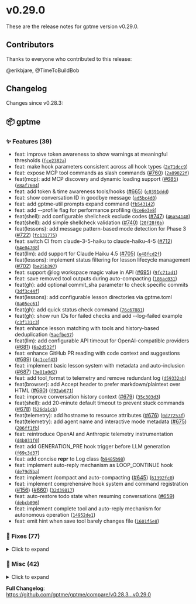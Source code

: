 # v0.29.0

These are the release notes for gptme version v0.29.0.

## Contributors

Thanks to everyone who contributed to this release:

@erikbjare, @TimeToBuildBob

## Changelog

Changes since v0.28.3:


## 📦 gptme

### ✨ Features (39)

 - feat: improve token awareness to show warnings at meaningful thresholds ([`fce2382a`](https://github.com/gptme/gptme/commit/fce2382a))
 - feat: make hook parameters consistent across all hook types ([`2e71dcc9`](https://github.com/gptme/gptme/commit/2e71dcc9))
 - feat: expose MCP tool commands as slash commands ([#760](https://github.com/gptme/gptme/issues/760)) ([`2a89022f`](https://github.com/gptme/gptme/commit/2a89022f))
 - feat(mcp): add MCP discovery and dynamic loading support ([#685](https://github.com/gptme/gptme/issues/685)) ([`e8af7604`](https://github.com/gptme/gptme/commit/e8af7604))
 - feat: add token & time awareness tools/hooks ([#665](https://github.com/gptme/gptme/issues/665)) ([`c0391ddd`](https://github.com/gptme/gptme/commit/c0391ddd))
 - feat: show conversation ID in goodbye message ([`ad5bc4d0`](https://github.com/gptme/gptme/commit/ad5bc4d0))
 - feat: add gptme-util prompts expand command ([`fb543142`](https://github.com/gptme/gptme/commit/fb543142))
 - feat: add --profile flag for performance profiling ([`9ce6e3e8`](https://github.com/gptme/gptme/commit/9ce6e3e8))
 - feat(shell): add configurable shellcheck exclude codes ([#747](https://github.com/gptme/gptme/issues/747)) ([`46a54148`](https://github.com/gptme/gptme/commit/46a54148))
 - feat(shell): add simple shellcheck validation ([#740](https://github.com/gptme/gptme/issues/740)) ([`20f28f6b`](https://github.com/gptme/gptme/commit/20f28f6b))
 - feat(lessons): add message pattern-based mode detection for Phase 3 ([#722](https://github.com/gptme/gptme/issues/722)) ([`fc131775`](https://github.com/gptme/gptme/commit/fc131775))
 - feat: switch CI from claude-3-5-haiku to claude-haiku-4-5 ([#712](https://github.com/gptme/gptme/issues/712)) ([`64e04708`](https://github.com/gptme/gptme/commit/64e04708))
 - feat(llm): add support for Claude Haiku 4.5 ([#705](https://github.com/gptme/gptme/issues/705)) ([`e48fcd2f`](https://github.com/gptme/gptme/commit/e48fcd2f))
 - feat(lessons): implement status filtering for lesson lifecycle management ([#702](https://github.com/gptme/gptme/issues/702)) ([`be25b397`](https://github.com/gptme/gptme/commit/be25b397))
 - feat: support @log workspace magic value in API ([#695](https://github.com/gptme/gptme/issues/695)) ([`9fc71ad1`](https://github.com/gptme/gptme/commit/9fc71ad1))
 - feat: save removed tool outputs during auto-compacting ([`186ac031`](https://github.com/gptme/gptme/commit/186ac031))
 - feat(gh): add optional commit_sha parameter to check specific commits ([`3df3c44f`](https://github.com/gptme/gptme/commit/3df3c44f))
 - feat(lessons): add configurable lesson directories via gptme.toml ([`0a05ec61`](https://github.com/gptme/gptme/commit/0a05ec61))
 - feat(gh): add quick status check command ([`76c67881`](https://github.com/gptme/gptme/commit/76c67881))
 - feat(gh): show run IDs for failed checks and add --log-failed example ([`c3f131c3`](https://github.com/gptme/gptme/commit/c3f131c3))
 - feat: enhance lesson matching with tools and history-based deduplication ([`5aefbe37`](https://github.com/gptme/gptme/commit/5aefbe37))
 - feat(llm): add configurable API timeout for OpenAI-compatible providers ([#681](https://github.com/gptme/gptme/issues/681)) ([`6a2d532f`](https://github.com/gptme/gptme/commit/6a2d532f))
 - feat: enhance GitHub PR reading with code context and suggestions ([#689](https://github.com/gptme/gptme/issues/689)) ([`4c1cef43`](https://github.com/gptme/gptme/commit/4c1cef43))
 - feat: implement basic lesson system with metadata and auto-inclusion ([#687](https://github.com/gptme/gptme/issues/687)) ([`3e81a0d2`](https://github.com/gptme/gptme/commit/3e81a0d2))
 - feat: add tool_format to telemetry and remove redundant log ([`d59332ab`](https://github.com/gptme/gptme/commit/d59332ab))
 - feat(browser): add Accept header to prefer markdown/plaintext over HTML ([#680](https://github.com/gptme/gptme/issues/680)) ([`f92ab671`](https://github.com/gptme/gptme/commit/f92ab671))
 - feat: improve conversation history context ([#679](https://github.com/gptme/gptme/issues/679)) ([`35c303d3`](https://github.com/gptme/gptme/commit/35c303d3))
 - feat(shell): add 20-minute default timeout to prevent stuck commands ([#678](https://github.com/gptme/gptme/issues/678)) ([`526da1cb`](https://github.com/gptme/gptme/commit/526da1cb))
 - feat(telemetry): add hostname to resource attributes ([#676](https://github.com/gptme/gptme/issues/676)) ([`0d77253f`](https://github.com/gptme/gptme/commit/0d77253f))
 - feat(telemetry): add agent name and interactive mode metadata ([#675](https://github.com/gptme/gptme/issues/675)) ([`206ff1fb`](https://github.com/gptme/gptme/commit/206ff1fb))
 - feat: reintroduce OpenAI and Anthropic telemetry instrumentation ([`d4b031f0`](https://github.com/gptme/gptme/commit/d4b031f0))
 - feat: add GENERATION_PRE hook trigger before LLM generation ([`f69c3d37`](https://github.com/gptme/gptme/commit/f69c3d37))
 - feat: add concise __repr__ to Log class ([`b9485b98`](https://github.com/gptme/gptme/commit/b9485b98))
 - feat: implement auto-reply mechanism as LOOP_CONTINUE hook ([`de79d5ba`](https://github.com/gptme/gptme/commit/de79d5ba))
 - feat: implement /compact and auto-compacting ([#645](https://github.com/gptme/gptme/issues/645)) ([`61392fc0`](https://github.com/gptme/gptme/commit/61392fc0))
 - feat: implement comprehensive hook system and command registration ([#156](https://github.com/gptme/gptme/issues/156)) ([#660](https://github.com/gptme/gptme/issues/660)) ([`32d39817`](https://github.com/gptme/gptme/commit/32d39817))
 - feat: auto-restore todo state when resuming conversations ([#659](https://github.com/gptme/gptme/issues/659)) ([`debcb096`](https://github.com/gptme/gptme/commit/debcb096))
 - feat: implement complete tool and auto-reply mechanism for autonomous operation ([`14952de1`](https://github.com/gptme/gptme/commit/14952de1))
 - feat: emit hint when save tool barely changes file ([`1601f5e8`](https://github.com/gptme/gptme/commit/1601f5e8))

### 🐛 Fixes (77)
<details><summary>Click to expand</summary>
<p>

 - fix: fix issue with hook args ([`4fa95612`](https://github.com/gptme/gptme/commit/4fa95612))
 - fix: correct complete_hook signature to match GENERATION_PRE calling convention ([`90a12f9c`](https://github.com/gptme/gptme/commit/90a12f9c))
 - fix: handle pipe operators inside quoted strings in shell commands ([#764](https://github.com/gptme/gptme/issues/764)) ([`5f80b533`](https://github.com/gptme/gptme/commit/5f80b533))
 - fix: skip generating initial messages when resuming conversations ([#763](https://github.com/gptme/gptme/issues/763)) ([`2898e79d`](https://github.com/gptme/gptme/commit/2898e79d))
 - fix: add special haiku-adapted to_xml (for testing) ([`cc868960`](https://github.com/gptme/gptme/commit/cc868960))
 - fix(tools): add support for Haiku 4.5 XML format ([#752](https://github.com/gptme/gptme/issues/752)) ([`96f87e43`](https://github.com/gptme/gptme/commit/96f87e43))
 - fix: run auto-naming in background thread to avoid blocking CLI ([`1d17674f`](https://github.com/gptme/gptme/commit/1d17674f))
 - fix: fix anthropic non-streaming requests being denied during auto renames ([#759](https://github.com/gptme/gptme/issues/759)) ([`397634ab`](https://github.com/gptme/gptme/commit/397634ab))
 - fix: disable time and token awareness hooks by default (until issues are fixed) ([`6b6ad577`](https://github.com/gptme/gptme/commit/6b6ad577))
 - fix: skip tests when missing extras ([#754](https://github.com/gptme/gptme/issues/754)) ([`d4095036`](https://github.com/gptme/gptme/commit/d4095036))
 - fix(mcp): add resilience with auto-restart and retry on connection failures ([#719](https://github.com/gptme/gptme/issues/719)) ([`d30fd6ca`](https://github.com/gptme/gptme/commit/d30fd6ca))
 - fix: improve tool instructions, add pyyaml dependency ([#755](https://github.com/gptme/gptme/issues/755)) ([`696f1430`](https://github.com/gptme/gptme/commit/696f1430))
 - fix: lower ding log message level from info to debug ([`41d604d9`](https://github.com/gptme/gptme/commit/41d604d9))
 - fix(shell): fix pipe handling and add telemetry error filter ([#750](https://github.com/gptme/gptme/issues/750)) ([`3bb57151`](https://github.com/gptme/gptme/commit/3bb57151))
 - fix: improve handling of keyboard interrupts in precommit and autocommit hooks and commands ([`8ea8db89`](https://github.com/gptme/gptme/commit/8ea8db89))
 - fix: include tool-registered commands in autocomplete ([`25c9772a`](https://github.com/gptme/gptme/commit/25c9772a))
 - fix: fixed log formatting of included lessons ([`a95ac3f7`](https://github.com/gptme/gptme/commit/a95ac3f7))
 - fix(llm): extend Anthropic retry logic to handle all transient 5xx errors ([#746](https://github.com/gptme/gptme/issues/746)) ([`418b4669`](https://github.com/gptme/gptme/commit/418b4669))
 - fix(llm): use client defaults for timeout instead of explicit value ([#735](https://github.com/gptme/gptme/issues/735)) ([`0e3dcbcc`](https://github.com/gptme/gptme/commit/0e3dcbcc))
 - fix(llm): update deepseek models context window to 128k ([#742](https://github.com/gptme/gptme/issues/742)) ([`dca014fe`](https://github.com/gptme/gptme/commit/dca014fe))
 - fix: some telemetry fixes ([#737](https://github.com/gptme/gptme/issues/737)) ([`8b10eef6`](https://github.com/gptme/gptme/commit/8b10eef6))
 - fix(shell): handle file descriptor redirects and complex tool syntax ([#736](https://github.com/gptme/gptme/issues/736)) ([`5207e421`](https://github.com/gptme/gptme/commit/5207e421))
 - fix: include duration in tool call telemetry ([`d7dfb9c9`](https://github.com/gptme/gptme/commit/d7dfb9c9))
 - fix: ensure MCP tools reload with updated config ([#731](https://github.com/gptme/gptme/issues/731)) ([`a46e6799`](https://github.com/gptme/gptme/commit/a46e6799))
 - fix(shell): handle compound commands (for/while/if loops) correctly ([#725](https://github.com/gptme/gptme/issues/725)) ([`64f7d7c4`](https://github.com/gptme/gptme/commit/64f7d7c4))
 - fix(shell): handle compound operators and preserve tilde expansion ([#730](https://github.com/gptme/gptme/issues/730)) ([`1213b372`](https://github.com/gptme/gptme/commit/1213b372))
 - fix: extend context script timeout to 60s, log warning if it takes >10s ([`a5274983`](https://github.com/gptme/gptme/commit/a5274983))
 - fix: log message when lessons included ([`45ef8d95`](https://github.com/gptme/gptme/commit/45ef8d95))
 - fix(eval): set tool_format before LogManager.load() ([#726](https://github.com/gptme/gptme/issues/726)) ([`f9403a1f`](https://github.com/gptme/gptme/commit/f9403a1f))
 - fix(tests): skip test_subagent for claude-haiku-4-5 due to timeout ([#728](https://github.com/gptme/gptme/issues/728)) ([`6165feb3`](https://github.com/gptme/gptme/commit/6165feb3))
 - fix(shell): redirect stdin in pipelines to prevent deadlock ([#715](https://github.com/gptme/gptme/issues/715)) ([`350d87d1`](https://github.com/gptme/gptme/commit/350d87d1))
 - fix(codeblock): improve nested block detection to fix XFAIL tests ([#711](https://github.com/gptme/gptme/issues/711)) ([`d3de4165`](https://github.com/gptme/gptme/commit/d3de4165))
 - fix(auto-naming): strip think tags from LLM responses ([#716](https://github.com/gptme/gptme/issues/716)) ([`ec6224b7`](https://github.com/gptme/gptme/commit/ec6224b7))
 - fix(shell): include heredoc content when splitting compound commands ([#714](https://github.com/gptme/gptme/issues/714)) ([`d6b256b6`](https://github.com/gptme/gptme/commit/d6b256b6))
 - fix(openai): preserve tool results in gpt-5 models ([#713](https://github.com/gptme/gptme/issues/713)) ([`a9616f78`](https://github.com/gptme/gptme/commit/a9616f78))
 - fix: set disallowed_special=[] for encode in len_tokens ([`e6629375`](https://github.com/gptme/gptme/commit/e6629375))
 - fix: correct haiku pricing ([`8e986ea6`](https://github.com/gptme/gptme/commit/8e986ea6))
 - fix: fix metadata for haiku ([`9513741b`](https://github.com/gptme/gptme/commit/9513741b))
 - fix(anthropic): add timeout configuration to prevent indefinite hangs ([#701](https://github.com/gptme/gptme/issues/701)) ([`23fa89f3`](https://github.com/gptme/gptme/commit/23fa89f3))
 - fix(anthropic): handle status 529 overload errors ([#697](https://github.com/gptme/gptme/issues/697)) ([`5f851d10`](https://github.com/gptme/gptme/commit/5f851d10))
 - fix(complete): allow up to 2 auto-replies before exiting autonomous mode ([#696](https://github.com/gptme/gptme/issues/696)) ([`fd94f689`](https://github.com/gptme/gptme/commit/fd94f689))
 - fix(autocompact): prevent backup filename growth with repeated compactions ([#693](https://github.com/gptme/gptme/issues/693)) ([`ad7e1574`](https://github.com/gptme/gptme/commit/ad7e1574))
 - fix(tests): update remaining lesson tests to mock _get_lesson_index ([#694](https://github.com/gptme/gptme/issues/694)) ([`b1d3d775`](https://github.com/gptme/gptme/commit/b1d3d775))
 - fix(autocompact): reduce limits to avoid Anthropic token approximation errors ([`a382baaa`](https://github.com/gptme/gptme/commit/a382baaa))
 - fix(tests): replace tmp_path with tempfile to avoid pytest-retry KeyError ([`2825a9a5`](https://github.com/gptme/gptme/commit/2825a9a5))
 - fix(tests): update tests for lesson system changes ([`78743917`](https://github.com/gptme/gptme/commit/78743917))
 - fix(gh): poll original commit checks even if PR head updates ([`09f1622f`](https://github.com/gptme/gptme/commit/09f1622f))
 - fix(tests): update exception test to mock cached index getter ([`36b5b6a1`](https://github.com/gptme/gptme/commit/36b5b6a1))
 - fix(gh): add logging for check polling ([`c8494836`](https://github.com/gptme/gptme/commit/c8494836))
 - fix: extract tool name correctly from codeblock lang ([`fc874f30`](https://github.com/gptme/gptme/commit/fc874f30))
 - fix: cache lesson index per-thread to reduce log noise ([`bc3364c3`](https://github.com/gptme/gptme/commit/bc3364c3))
 - fix: prevent duplicate tool loading warnings in evals ([#690](https://github.com/gptme/gptme/issues/690)) ([`fa4e40a0`](https://github.com/gptme/gptme/commit/fa4e40a0))
 - fix: show full path in patch tool output ([`dc1c8458`](https://github.com/gptme/gptme/commit/dc1c8458))
 - fix(anthropic): set temperature/top_p only for models not supporting reasoning, even if thinking disabled (as if due to --tool-format tool) ([`9eb0c704`](https://github.com/gptme/gptme/commit/9eb0c704))
 - fix: remove emoji from OTLP log message ([`dc0ae258`](https://github.com/gptme/gptme/commit/dc0ae258))
 - fix: remove redundant log message ([`cc2262ee`](https://github.com/gptme/gptme/commit/cc2262ee))
 - fix: shortened telemetry startup log ([`4467046d`](https://github.com/gptme/gptme/commit/4467046d))
 - fix(ci): pin openai version in pre-commit mypy config ([#682](https://github.com/gptme/gptme/issues/682)) ([`565a3a3f`](https://github.com/gptme/gptme/commit/565a3a3f))
 - fix(telemetry): Strip http:// prefix from OTLP endpoint for gRPC ([`87985904`](https://github.com/gptme/gptme/commit/87985904))
 - fix(telemetry): switch to using OTLP for both metrics and traces ([#668](https://github.com/gptme/gptme/issues/668)) ([`0bf1839b`](https://github.com/gptme/gptme/commit/0bf1839b))
 - fix: improved prompting for complete tool ([#674](https://github.com/gptme/gptme/issues/674)) ([`5bfb8440`](https://github.com/gptme/gptme/commit/5bfb8440))
 - fix: fixes complete, autocommit, and pre-commit hooks ([#672](https://github.com/gptme/gptme/issues/672)) ([`ba81cb24`](https://github.com/gptme/gptme/commit/ba81cb24))
 - fix: fixes to CLI params with Click 8.3 ([#670](https://github.com/gptme/gptme/issues/670)) ([`718d5545`](https://github.com/gptme/gptme/commit/718d5545))
 - fix(config): always apply CLI defaults for stream and interactive ([`c1571069`](https://github.com/gptme/gptme/commit/c1571069))
 - fix: pass workspace and manager args to GENERATION_PRE hooks ([`f2818334`](https://github.com/gptme/gptme/commit/f2818334))
 - fix: use trigger_hook function to properly trigger hooks ([`5d84602d`](https://github.com/gptme/gptme/commit/5d84602d))
 - fix(complete): handle Log objects in complete_hook ([`1e4ff12f`](https://github.com/gptme/gptme/commit/1e4ff12f))
 - fix(autocompact): handle Log objects in hook ([`bc64b55d`](https://github.com/gptme/gptme/commit/bc64b55d))
 - fix(complete): stop session immediately after complete tool ([`be0282b8`](https://github.com/gptme/gptme/commit/be0282b8))
 - fix: prevent infinite loop when hooks fail ([`06081068`](https://github.com/gptme/gptme/commit/06081068))
 - fix: reduce verbosity in hook error logging ([`67aa156b`](https://github.com/gptme/gptme/commit/67aa156b))
 - fix(shell): prevent editors from breaking terminal state ([`8f5b436b`](https://github.com/gptme/gptme/commit/8f5b436b))
 - fix: prevent cache_control on empty text blocks in Anthropic API ([#653](https://github.com/gptme/gptme/issues/653)) ([`e19f4fd8`](https://github.com/gptme/gptme/commit/e19f4fd8))
 - fix: improved complete tool detection in chat loop ([`2645dab6`](https://github.com/gptme/gptme/commit/2645dab6))
 - fix: increase number of past conversation summaries in system prompt to 5 ([`d151017f`](https://github.com/gptme/gptme/commit/d151017f))
 - fix: handle nested code blocks in patch blocks correctly ([`42cff496`](https://github.com/gptme/gptme/commit/42cff496))
 - fix: add version header and correct heading levels in release notes ([`51c4066b`](https://github.com/gptme/gptme/commit/51c4066b))

</p>
</details>

### 🔨 Misc (42)
<details><summary>Click to expand</summary>
<p>

 - chore: bump version to 0.29.0 ([`556b0621`](https://github.com/gptme/gptme/commit/556b0621))
 - test: added xfail tests for patch with relaxed matching for whitespace-only lines ([`7f813225`](https://github.com/gptme/gptme/commit/7f813225))
 - refactor: enable ruff import sorting and sort all imports ([`3dbd45bd`](https://github.com/gptme/gptme/commit/3dbd45bd))
 - test: fix token_awareness tests to handle threshold-based warnings ([`8d5a40c3`](https://github.com/gptme/gptme/commit/8d5a40c3))
 - chore: add worktree/ to gitignore ([`899d94dd`](https://github.com/gptme/gptme/commit/899d94dd))
 - refactor: simplify and improve typing of hook signatures ([#765](https://github.com/gptme/gptme/issues/765)) ([`e003b285`](https://github.com/gptme/gptme/commit/e003b285))
 - test: mark flaky test with xfail ([`a52a846b`](https://github.com/gptme/gptme/commit/a52a846b))
 - docs: add nitpick ignore for failing targets ([`819ad518`](https://github.com/gptme/gptme/commit/819ad518))
 - refactor: use manager.workspace instead of threading workspace parameter ([`c90f55d4`](https://github.com/gptme/gptme/commit/c90f55d4))
 - test: added xfail shell test ([`3d4da112`](https://github.com/gptme/gptme/commit/3d4da112))
 - test: fixed missing parameter in test ([`38b0bc8e`](https://github.com/gptme/gptme/commit/38b0bc8e))
 - refactor(cli): move auto-naming from logmanager to chat.py ([#757](https://github.com/gptme/gptme/issues/757)) ([`bf2fae75`](https://github.com/gptme/gptme/commit/bf2fae75))
 - tests: remove flaky/slow/stalling test ([`5dd354d7`](https://github.com/gptme/gptme/commit/5dd354d7))
 - docs: fixed docstring formatting ([`9dc9cdf2`](https://github.com/gptme/gptme/commit/9dc9cdf2))
 - docs: complete /edit command demo documentation ([#734](https://github.com/gptme/gptme/issues/734)) ([`d66e76e7`](https://github.com/gptme/gptme/commit/d66e76e7))
 - test(codeblock): add streaming mode variants for header+backticks tests ([#721](https://github.com/gptme/gptme/issues/721)) ([`8bc29a4b`](https://github.com/gptme/gptme/commit/8bc29a4b))
 - tests: adjust allowed prompt sizes with buffer in non-CI environments ([`b2ccf215`](https://github.com/gptme/gptme/commit/b2ccf215))
 - tests: fix tests to check for response type ([`48a3eaae`](https://github.com/gptme/gptme/commit/48a3eaae))
 - test(codeblock): remove xfail markers from passing header tests ([#718](https://github.com/gptme/gptme/issues/718)) ([`320cc4b8`](https://github.com/gptme/gptme/commit/320cc4b8))
 - tests: comment out bad assert ([`4777e9d5`](https://github.com/gptme/gptme/commit/4777e9d5))
 - docs(alternatives): add Hosting and Funding columns to comparison table ([#698](https://github.com/gptme/gptme/issues/698)) ([`f22195f5`](https://github.com/gptme/gptme/commit/f22195f5))
 - test(codeblock): add edge case tests for nested markdown blocks ([#704](https://github.com/gptme/gptme/issues/704)) ([`36646f93`](https://github.com/gptme/gptme/commit/36646f93))
 - docs: suggest `uv tool install` as pipx alternative ([`23f9b2c5`](https://github.com/gptme/gptme/commit/23f9b2c5))
 - revert: restore tmp_path in setup_conversation fixture ([`2e5fdd35`](https://github.com/gptme/gptme/commit/2e5fdd35))
 - docs: simplified python lesson ([`b16580bd`](https://github.com/gptme/gptme/commit/b16580bd))
 - docs(lessons): add uv shebang for directly executable scripts ([`5aa47af6`](https://github.com/gptme/gptme/commit/5aa47af6))
 - docs(lessons): rewrite Python lesson with practical gptme-specific guidance ([`af96ecc8`](https://github.com/gptme/gptme/commit/af96ecc8))
 - refactor(gh): extract common check fetching logic and address review comments ([`e7d9acc7`](https://github.com/gptme/gptme/commit/e7d9acc7))
 - docs: exclude lessons from Sphinx build ([`7119fb4c`](https://github.com/gptme/gptme/commit/7119fb4c))
 - docs: add example lessons for testing lesson system ([`fc54397d`](https://github.com/gptme/gptme/commit/fc54397d))
 - docs: improve server docs, mention gptme.ai ([`1850de88`](https://github.com/gptme/gptme/commit/1850de88))
 - docs: comprehensive streaming bug investigation report ([`2ad5d258`](https://github.com/gptme/gptme/commit/2ad5d258))
 - Revert "fix(config): always apply CLI defaults for stream and interactive" ([`001afd13`](https://github.com/gptme/gptme/commit/001afd13))
 - debug: add logging to complete_hook for diagnosis ([`e7b2e40e`](https://github.com/gptme/gptme/commit/e7b2e40e))
 - refactor: consolidate auto-compact/precommit functionality into tools ([#666](https://github.com/gptme/gptme/issues/666)) ([`8c12b806`](https://github.com/gptme/gptme/commit/8c12b806))
 - docs(shell): move timeout config from agent instructions to module docstring ([#662](https://github.com/gptme/gptme/issues/662)) ([`fabdf981`](https://github.com/gptme/gptme/commit/fabdf981))
 - test: document actual behavior of ambiguous bare backticks ([`3e7841bc`](https://github.com/gptme/gptme/commit/3e7841bc))
 - test: add comprehensive nested codeblock tests ([`42df7d90`](https://github.com/gptme/gptme/commit/42df7d90))
 - chore: remove build_changelog.py, now available upstream ([`22a316dd`](https://github.com/gptme/gptme/commit/22a316dd))
 - refactor: simplify version header logic in build_changelog.py ([`4e24c182`](https://github.com/gptme/gptme/commit/4e24c182))
 - docs: fixed changelog index ([`e7b276b0`](https://github.com/gptme/gptme/commit/e7b276b0))
 - chore: improve changelog version detection and update contributors ([`6e200052`](https://github.com/gptme/gptme/commit/6e200052))

</p>
</details>

**Full Changelog**: https://github.com/gptme/gptme/compare/v0.28.3...v0.29.0
